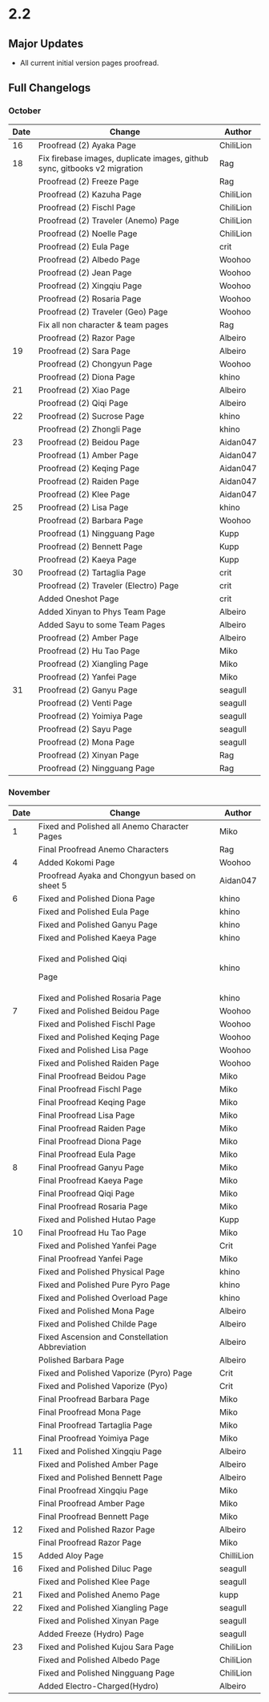 # 2.2

## Major Updates

* All current initial version pages proofread.

## Full Changelogs

### October

| Date | Change                                                                    | Author    |
| ---- | ------------------------------------------------------------------------- | --------- |
| 16   | Proofread (2) Ayaka Page                                                  | ChiliLion |
| 18   | Fix firebase images, duplicate images, github sync, gitbooks v2 migration | Rag       |
|      | Proofread (2) Freeze Page                                                 | Rag       |
|      | Proofread (2) Kazuha Page                                                 | ChiliLion |
|      | Proofread (2) Fischl Page                                                 | ChiliLion |
|      | Proofread (2) Traveler (Anemo) Page                                       | ChiliLion |
|      | Proofread (2) Noelle Page                                                 | ChiliLion |
|      | Proofread (2) Eula Page                                                   | crit      |
|      | Proofread (2) Albedo Page                                                 | Woohoo    |
|      | Proofread (2) Jean Page                                                   | Woohoo    |
|      | Proofread (2) Xingqiu Page                                                | Woohoo    |
|      | Proofread (2) Rosaria Page                                                | Woohoo    |
|      | Proofread (2) Traveler (Geo) Page                                         | Woohoo    |
|      | Fix all non character & team pages                                        | Rag       |
|      | Proofread (2) Razor Page                                                  | Albeiro   |
| 19   | Proofread (2) Sara Page                                                   | Albeiro   |
|      | Proofread (2) Chongyun Page                                               | Woohoo    |
|      | Proofread (2) Diona Page                                                  | khino     |
| 21   | Proofread (2) Xiao Page                                                   | Albeiro   |
|      | Proofread (2) Qiqi Page                                                   | Albeiro   |
| 22   | Proofread (2) Sucrose Page                                                | khino     |
|      | Proofread (2) Zhongli Page                                                | khino     |
| 23   | Proofread (2) Beidou Page                                                 | Aidan047  |
|      | Proofread (1) Amber Page                                                  | Aidan047  |
|      | Proofread (2) Keqing Page                                                 | Aidan047  |
|      | Proofread (2) Raiden Page                                                 | Aidan047  |
|      | Proofread (2) Klee Page                                                   | Aidan047  |
| 25   | Proofread (2) Lisa Page                                                   | khino     |
|      | Proofread (2) Barbara Page                                                | Woohoo    |
|      | Proofread (1) Ningguang Page                                              | Kupp      |
|      | Proofread (2) Bennett Page                                                | Kupp      |
|      | Proofread (2) Kaeya Page                                                  | Kupp      |
| 30   | Proofread (2) Tartaglia Page                                              | crit      |
|      | Proofread (2) Traveler (Electro) Page                                     | crit      |
|      | Added Oneshot Page                                                        | crit      |
|      | Added Xinyan to Phys Team Page                                            | Albeiro   |
|      | Added Sayu to some Team Pages                                             | Albeiro   |
|      | Proofread (2) Amber Page                                                  | Albeiro   |
|      | Proofread (2) Hu Tao Page                                                 | Miko      |
|      | Proofread (2) Xiangling Page                                              | Miko      |
|      | Proofread (2) Yanfei Page                                                 | Miko      |
| 31   | Proofread (2) Ganyu Page                                                  | seagull   |
|      | Proofread (2) Venti Page                                                  | seagull   |
|      | Proofread (2) Yoimiya Page                                                | seagull   |
|      | Proofread (2) Sayu Page                                                   | seagull   |
|      | Proofread (2) Mona Page                                                   | seagull   |
|      | Proofread (2) Xinyan Page                                                 | Rag       |
|      | Proofread (2) Ningguang Page                                              | Rag       |

### November

| Date | Change                                         | Author     |
| ---- | ---------------------------------------------- | ---------- |
| 1    | Fixed and Polished all Anemo Character Pages   | Miko       |
|      | Final Proofread Anemo Characters               | Rag        |
| 4    | Added Kokomi Page                              | Woohoo     |
|      | Proofread Ayaka and Chongyun based on sheet 5  | Aidan047   |
| 6    | Fixed and Polished Diona Page                  | khino      |
|      | Fixed and Polished Eula Page                   | khino      |
|      | Fixed and Polished Ganyu Page                  | khino      |
|      | Fixed and Polished Kaeya Page                  | khino      |
|      | <p>Fixed and Polished Qiqi</p><p>Page</p>      | khino      |
|      | Fixed and Polished Rosaria Page                | khino      |
| 7    | Fixed and Polished Beidou Page                 | Woohoo     |
|      | Fixed and Polished Fischl Page                 | Woohoo     |
|      | Fixed and Polished Keqing Page                 | Woohoo     |
|      | Fixed and Polished Lisa Page                   | Woohoo     |
|      | Fixed and Polished Raiden Page                 | Woohoo     |
|      | Final Proofread Beidou Page                    | Miko       |
|      | Final Proofread Fischl Page                    | Miko       |
|      | Final Proofread Keqing Page                    | Miko       |
|      | Final Proofread Lisa Page                      | Miko       |
|      | Final Proofread Raiden Page                    | Miko       |
|      | Final Proofread Diona Page                     | Miko       |
|      | Final Proofread Eula Page                      | Miko       |
| 8    | Final Proofread Ganyu Page                     | Miko       |
|      | Final Proofread Kaeya Page                     | Miko       |
|      | Final Proofread Qiqi Page                      | Miko       |
|      | Final Proofread Rosaria Page                   | Miko       |
|      | Fixed and Polished Hutao Page                  | Kupp       |
| 10   | Final Proofread Hu Tao Page                    | Miko       |
|      | Fixed and Polished Yanfei Page                 | Crit       |
|      | Final Proofread Yanfei Page                    | Miko       |
|      | Fixed and Polished Physical Page               | khino      |
|      | Fixed and Polished Pure Pyro Page              | khino      |
|      | Fixed and Polished Overload Page               | khino      |
|      | Fixed and Polished Mona Page                   | Albeiro    |
|      | Fixed and Polished Childe Page                 | Albeiro    |
|      | Fixed Ascension and Constellation Abbreviation | Albeiro    |
|      | Polished Barbara Page                          | Albeiro    |
|      | Fixed and Polished Vaporize (Pyro) Page        | Crit       |
|      | Fixed and Polished Vaporize (Pyo)              | Crit       |
|      | Final Proofread Barbara Page                   | Miko       |
|      | Final Proofread Mona Page                      | Miko       |
|      | Final Proofread Tartaglia Page                 | Miko       |
|      | Final Proofread Yoimiya Page                   | Miko       |
| 11   | Fixed and Polished Xingqiu Page                | Albeiro    |
|      | Fixed and Polished Amber Page                  | Albeiro    |
|      | Fixed and Polished Bennett Page                | Albeiro    |
|      | Final Proofread Xingqiu Page                   | Miko       |
|      | Final Proofread Amber Page                     | Miko       |
|      | Final Proofread Bennett Page                   | Miko       |
| 12   | Fixed and Polished Razor Page                  | Albeiro    |
|      | Final Proofread Razor Page                     | Miko       |
| 15   | Added Aloy Page                                | ChilliLion |
| 16   | Fixed and Polished Diluc Page                  | seagull    |
|      | Fixed and Polished Klee Page                   | seagull    |
| 21   | Fixed and Polished Anemo Page                  | kupp       |
| 22   | Fixed and Polished Xiangling Page              | seagull    |
|      | Fixed and Polished Xinyan Page                 | seagull    |
|      | Added Freeze (Hydro) Page                      | seagull    |
| 23   | Fixed and Polished Kujou Sara Page             | ChiliLion  |
|      | Fixed and Polished Albedo Page                 | ChiliLion  |
|      | Fixed and Polished Ningguang Page              | ChiliLion  |
|      | Added Electro-Charged(Hydro)                   | Albeiro    |

